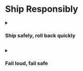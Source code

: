 # Ship Responsibly

<a id="ship-safely-roll-back-quickly"></a>
<details>
<summary><h3>Ship safely, roll back quickly</h3></summary>

Use CI/CD pipelines with automated tests and checks
A Continuous Integration/Continuous Delivery (CI/CD) pipeline automates the steps from code commit to deployment. This automation includes compiling code, running tests, performing quality checks, and preparing the software for release. The core idea is to integrate code changes frequently and automatically verify their correctness and quality.
Automated Tests: These include:
Unit Tests: Verify individual components or functions in isolation.
Integration Tests: Verify interactions between different components or services.
End-to-End (E2E) Tests: Simulate real user scenarios to ensure the entire system works as expected.
Automated Checks: These go beyond functional testing and include:
Linting/Static Code Analysis: Enforce coding standards and identify potential bugs or security vulnerabilities without running the code.
Security Scans: Automatically check for known vulnerabilities in dependencies or code.
Code Quality Metrics: Track metrics like code complexity, test coverage, and duplication.
Example using GitHub Actions for CI/CD pipelines.
Developer commits code: A developer pushes changes to a feature branch.
CI Trigger: GitHub Actions detects the push and triggers a workflow.
Build: The code is compiled and dependencies are installed.
Automated Tests:
Unit tests run immediately (e.g., using Jest for JavaScript).
Integration tests run against a test database (e.g., using Cypress for a web app's API interactions).
Automated Checks:
ESLint runs to check code style and potential errors.
OWASP Dependency-Check scans for known vulnerabilities in third-party libraries.
Deployment to Staging: If all tests and checks pass, the pipeline automatically deploys the build to a staging environment.
E2E Tests on Staging: Automated E2E tests (e.g., using Selenium or Playwright) run against the deployed staging environment.
Manual QA/Review: After E2E tests pass, a human QA or product owner performs a final review.
Deployment to Production: Upon approval, the pipeline can be manually or automatically triggered to deploy to production.
Deploy small changes regularly
Instead of accumulating a large number of features and bug fixes for a massive, infrequent "big bang" release, this practice advocates for deploying smaller, incremental changes more frequently.
Benefits:
Reduced Risk: Smaller changes are easier to test, understand, and debug. If an issue arises, it's simpler to pinpoint the cause.
Faster Feedback: Users and stakeholders get new features and fixes sooner, leading to quicker feedback cycles.
Easier Debugging and Rollback: With fewer changes in each deployment, identifying the source of a bug is faster, and rolling back to a previous stable version is less disruptive.
Improved Team Morale: Developers see their work deployed faster, leading to a sense of accomplishment.
Example: A new e-commerce website needs to add a "wishlist" feature. Instead of building the entire feature (add to wishlist, view wishlist, share wishlist, notifications) and releasing it at once, the team breaks it down:
Deployment 1: Implement "Add to Wishlist" button functionality, storing items in the user's profile database.
Deployment 2: Create a basic "View My Wishlist" page showing added items.
Deployment 3: Add "Remove from Wishlist" functionality.
Deployment 4: Implement "Share Wishlist" via email.
Each deployment is small, tested, and released independently, providing value incrementally and reducing the risk of a large failure.
Use feature flags or toggles to control exposure
Feature flags (also known as feature toggles or feature switches) are software development techniques that allow you to turn functionality on or off during runtime without deploying new code. They decouple deployment from release, providing granular control over who sees new features and when.
Benefits:
Decouple Deployment from Release: You can deploy code containing new features to production without immediately exposing them to all users.
Gradual Rollouts (Canary Releases): Roll out features to a small percentage of users, then gradually increase the audience.
A/B Testing: Test different versions of a feature with different user segments to determine which performs better.
Kill Switches: Quickly disable a problematic feature in production if it causes issues, without needing a full rollback.
Targeted Releases: Enable features for specific user groups (e.g., beta testers, internal employees, premium users).
Example: A social media app wants to introduce a new "Stories" feature.
Development: The "Stories" code is developed and integrated into the main codebase.
Deployment: The entire app, including the "Stories" code (which is initially hidden by a feature flag), is deployed to production.
Internal Testing: The feature flag is enabled only for internal employees.
Beta Rollout: The feature flag is enabled for 5% of users. Performance and error rates are closely monitored.
Phased Rollout: If the beta is successful, the rollout percentage is gradually increased (e.g., 25%, 50%, 100%).
Kill Switch: If a critical bug is discovered during the rollout, the feature flag for "Stories" can be immediately flipped off, making the feature invisible to all users without requiring an emergency code rollback.
Automate rollback where possible
Automated rollback is the ability for a system to automatically revert to a previous stable version of the software if a new deployment fails or introduces critical issues. This is a crucial safety net in a fast-paced release environment.
How it works:
Deployment pipelines are configured with health checks and monitoring thresholds.
If a deployment fails to meet these health checks (e.g., increased error rates, service unavailability, high latency), the automated rollback process is triggered.
The system automatically redeploys the last known good version of the application.
Benefits:
Minimises Downtime: Reduces the time users are impacted by a faulty deployment.
Reduces Manual Error: Eliminates the need for human intervention in a high-stress situation.
Increases Confidence: Teams can deploy more frequently knowing there's an automated safety net.
Example: A microservice responsible for user authentication is deployed.
Deployment Triggered: A new version of the authentication service is deployed to a Kubernetes cluster.
Health Checks: Immediately after deployment, the Kubernetes deployment controller starts health checks (e.g., HTTP probes to /health endpoint).
Monitoring Alerts: Simultaneously, the monitoring system (e.g., Prometheus with Grafana) detects a sudden spike in 5xx errors from the authentication service, exceeding a predefined threshold.
Automated Rollback: The CI/CD pipeline, integrated with the monitoring system or the deployment tool (like Kubernetes' rolling updates with minReadySeconds), detects the failure. It automatically triggers a rollback, reverting the authentication service to the previous stable version.
Alert Notification: The team is notified of the automated rollback and the reason for it, allowing them to investigate the root cause offline.
Monitor deployments for performance and errors
Post-deployment monitoring is essential for understanding the real-world impact of a release. It involves collecting and analysing metrics related to application performance, error rates, resource utilisation, and user experience in real-time.
Key Metrics to Monitor:
Performance: Latency (response times), throughput (requests per second), resource utilisation (CPU, memory, disk I/O).
Errors: Error rates (e.g., 5xx HTTP errors), specific error logs, exceptions.
Availability: Uptime of services and endpoints.
User Experience (UX) Metrics: Page load times, core web vitals, conversion rates (if applicable).
Business Metrics: Sales, sign-ups, feature adoption (especially when using feature flags).
Tools:
Application Performance Monitoring (APM) Tools: Datadog, New Relic, Dynatrace, AppDynamics.
Logging Platforms: ELK Stack (Elasticsearch, Logstash, Kibana), Splunk, Sumo Logic.
Monitoring and Alerting Systems: Prometheus, Grafana, Cloud Monitoring (Google Cloud), Azure Monitor, AWS CloudWatch.
Real User Monitoring (RUM) Tools: For front-end performance and user experience.
Example: After deploying a new version of their mobile app's backend API:
Dashboards: The operations team monitors a Grafana dashboard showing real-time latency, error rates, and CPU utilisation for the new API version.
Alerts: An alert is configured to trigger if the 95th percentile latency for a critical API endpoint exceeds 500ms for more than 5 minutes, or if the error rate climbs above 1%.
Log Analysis: Developers can use a logging platform (e.g., Kibana) to search for specific error messages or stack traces related to the new deployment.
User Feedback: Product managers track A/B test results (if feature flags were used) and monitor user feedback channels for any reported issues or changes in engagement.
If any of these metrics deviate from expected baselines, it signals a potential issue with the new deployment, prompting investigation and potentially a rollback.
FLFS - Practices
Fail Loud, Fail Safe - Practices
Building robust, reliable, and maintainable software requires more than just writing functional code. It demands a proactive approach to anticipating failures, understanding system behavior, and ensuring operational stability. Below are some best practices that contribute to building resilient systems, providing practical examples for each.
Add logging and monitoring from the start
Logging and monitoring are not afterthoughts; they are fundamental aspects of building observable software. Integrating them from the initial stages of development ensures that when issues arise (and they will), you have the necessary data to diagnose, troubleshoot, and understand system behavior.
Logging: Recording events, states, and data points within the application's execution. To avoid too much noise, different log levels (DEBUG, INFO, WARN, ERROR, FATAL) can help categorise severity as follows:
DEBUG (/TRACE): Detailed information that will only be used when diagnosing bugs.
INFO: Highlight the progress of the executing code.
WARN: Events which are potentially harmful, or could lead to harmful situations.
ERROR: An error in the currently running process.
FATAL (/CRITICAL): Errors that reflect application-wide problems.
Monitoring: Collecting metrics (e.g., CPU usage, memory, request rates, error counts, latency) over time to observe system performance and health trends.
Example: Logging: Instead of just console.log("User logged in"), implement structured logging that includes context.
// Example in Node.js with a logging library like Winston or Pino
const logger = require('./logger'); // Custom logger setup
function handleUserLogin(userId, ipAddress) {
try {
```js
// ... login logic ...
```
logger.info({
message: 'User successfully logged in',
userId: userId,
ip: ipAddress,
event: 'USER\_LOGIN\_SUCCESS',
timestamp: new Date().toISOString()
});
} catch (error) {
logger.error({
message: 'Failed to log in user',
userId: userId,
</details>


<a id="fail-loud-fail-safe"></a>
<details>
<summary><h3>Fail loud, fail safe</h3></summary>

stack: error.stack,
event: 'USER\_LOGIN\_FAILURE',
timestamp: new Date().toISOString()
});
}
}
Monitoring: From day one, instrument your code to emit metrics. For example, using Prometheus client libraries:
# Example in Python with Prometheus client
from prometheus\_client import Counter, Histogram
# Define metrics globally or within a module
REQUEST\_COUNT = Counter('http\_requests\_total', 'Total HTTP Requests', ['method', 'endpoint'])
REQUEST\_LATENCY = Histogram('http\_request\_duration\_seconds', 'HTTP Request Latency', ['method', 'endpoint'])
def process\_api\_request(method, endpoint):
with REQUEST\_LATENCY.labels(method, endpoint).time():
# Simulate processing time
import time
time.sleep(0.1)
REQUEST\_COUNT.labels(method, endpoint).inc()
# ... actual request processing ...

Use structured, actionable error messages
Generic error messages like "An error occurred" are useless for debugging and frustrating for users. Actionable error messages provide context, identify the problem, and ideally suggest a solution or next steps. Structured errors (e.g., JSON format for APIs) make them machine-readable and easier for monitoring systems to parse and alert on.
Example:
Bad Error Message:
{
"status": 500,
"message": "An internal server error occurred."}
Good (Structured and Actionable) Error Message:
{
"status": 400,
"code": "INVALID\_INPUT\_DATA",
"message": "Validation failed for user registration.",
"details": {
"fields": {
"email": "Email address is already registered.",
"password": "Password must be at least 8 characters long and contain a number."
},
"action": "Please review the highlighted fields and try again."
},
"timestamp": "2024-06-02T14:30:00Z",
"traceId": "abc123xyz" // Correlation ID for tracing logs
}
This message immediately tells the client what went wrong, where, and how to fix it. For internal teams, code and traceId are invaluable for quickly finding relevant logs.
Create alerts for key health indicators
Monitoring data is only useful if it triggers action when something goes wrong. Alerts transform raw metrics into actionable notifications, allowing teams to respond proactively to issues before they impact a large number of users. Key health indicators are metrics that directly reflect the user experience or critical system functionality.
Example: Setting up alerts in a monitoring system like Grafana, Prometheus, or a cloud provider's monitoring service (e.g., Google Cloud Monitoring, AWS CloudWatch):
Error Rate Alert:
Metric: http\_requests\_total\_error\_rate (percentage of 5xx responses).
Threshold: Alert if error\_rate > 5% for 5 minutes.
Action: Send notification to Slack channel #ops-alerts and PagerDuty for on-call engineer.
Latency Alert:
Metric: http\_request\_duration\_seconds\_p99 (99th percentile response time).
Threshold: Alert if p99\_latency > 1.5s for 10 minutes for critical endpoints.
Action: Email to development team, create a low-priority ticket.
Resource Utilisation Alert:
Metric: cpu\_utilization\_percentage on production servers/containers.
Threshold: Alert if cpu\_utilization > 80% for 15 minutes.
Action: Scale up resources (if auto-scaling isn't configured/effective) or investigate potential bottlenecks.
Business Metric Alert:
Metric: new\_user\_registrations\_per\_hour.
Threshold: Alert if registrations < 10 (or 50% of typical baseline) for 30 minutes during peak hours.
Action: Notify product and marketing teams for potential funnel issues.
Design services to fail independently
In distributed systems (especially microservices architectures), a failure in one service should ideally not cause a cascading failure across the entire system. This principle, often called "bulkheading" or "isolation," ensures that the blast radius of a failure is contained.
Example: Consider an e-commerce application with separate services for:
Product Catalog Service: Displays product information.
User Profile Service: Manages user accounts.
Payment Gateway Service: Handles transactions.
Recommendation Service: Provides personalized product suggestions.
If the Recommendation Service experiences an outage:
Without independent failure design: The main product page might hang or fail to load because it's waiting for recommendations, leading to a poor user experience or even a full page crash.
With independent failure design:
The Product Catalog Service continues to display products.
The User Profile Service still allows users to log in.
The Payment Gateway Service can still process orders.
The Recommendation Service's failure is detected (e.g., by a circuit breaker - see next point), and the application gracefully degrades. The product page might simply show a message like "Recommendations currently unavailable" or display a default set of popular products instead of personalized ones. The core functionality of browsing and buying remains intact.
This is achieved by:
Loose Coupling: Services communicate via well-defined APIs, not direct database access.
Asynchronous Communication: Using message queues (e.g., Kafka, RabbitMQ) for non-critical communications.
Resource Isolation: Each service has its own dedicated compute, memory, and database resources.
Timeouts: Services have strict timeouts when calling other services.
Use circuit breakers and retry logic
These are patterns used in distributed systems to improve resilience and prevent cascading failures when dependent services become unavailable or slow.
Retry Logic:
Purpose: Allows a client to re-attempt a failed operation, assuming the failure is transient (e.g., network glitch, temporary service overload).
Best Practices: Implement exponential backoff (increasing delay between retries) and a maximum number of retries to avoid overwhelming the failing service.
Circuit Breaker:
Purpose: Prevents a client from repeatedly calling a failing service, giving the failing service time to recover and preventing the client from wasting resources on doomed requests.
States:
Closed: Normal operation; requests go through.
Open: If failures exceed a threshold, the circuit opens, and subsequent requests immediately fail (or return a fallback) without hitting the failing service.
Half-Open: After a timeout, the circuit allows a limited number of test requests to see if the service has recovered. If successful, it closes; otherwise, it returns to open.
Example:
// Example in Java using Resilience4j (a popular resilience library)
```js
// Define a CircuitBreaker configuration
```
CircuitBreakerConfig config = CircuitBreakerConfig.custom()
.failureRateThreshold(50) // 50% of calls must fail
.waitDurationInOpenState(Duration.ofSeconds(60)) // Stay open for 60 seconds
.ringBufferSizeInHalfOpenState(5) // Allow 5 calls in half-open state
.ringBufferSizeInClosedState(100) // Evaluate last 100 calls in closed state
.build();
CircuitBreaker circuitBreaker = CircuitBreaker.of("paymentService", config);
```js
// Define a Retry configuration
```
RetryConfig retryConfig = RetryConfig.custom()
.maxAttempts(3)
.waitDuration(Duration.ofMillis(500)) // Initial wait 500ms
.intervalFunction(IntervalFunction.exponentialBackoff()) // Exponential backoff
.build();
Retry retry = Retry.of("paymentServiceRetry", retryConfig);
```js
// Function to call the potentially failing payment service
```
public String processPayment(PaymentDetails details) {
Supplier<String> paymentCall = () -> {
```js
// Simulate calling an external payment gateway
```
if (Math.random() < 0.6) { // Simulate 60% failure rate
throw new RuntimeException("Payment gateway unavailable");
}
return "Payment successful for " + details.amount;
};
```js
// Apply Circuit Breaker and Retry logic
```
return Decorators.ofSupplier(paymentCall)
.withCircuitBreaker(circuitBreaker)
.withRetry(retry)
.withFallback(throwable -> {
```js
// Fallback logic: e.g., queue payment for later, notify user
```
System.err.println("Payment failed after retries and circuit breaker: " + throwable.getMessage());
return "Payment temporarily unavailable. We'll try again shortly.";
})
.get();
}
In this example, if the paymentService starts failing frequently, the circuit breaker will "trip," causing subsequent payment attempts to immediately return the fallback message without even trying to call the external service, thus protecting both the client and the overloaded payment gateway. Retry logic ensures transient issues are overcome.
</details>

